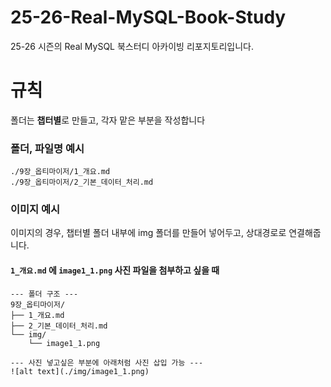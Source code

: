 # 25-26-Real-MySQL-Book-Study
25-26 시즌의 Real MySQL 북스터디 아카이빙 리포지토리입니다.

# 규칙

폴더는 **챕터별**로 만들고, 각자 맡은 부분을 작성합니다

### 폴더, 파일명 예시


```
./9장_옵티마이저/1_개요.md
./9장_옵티마이저/2_기본_데이터_처리.md
```

### 이미지 예시
이미지의 경우, 챕터별 폴더 내부에 img 폴더를 만들어 넣어두고, 상대경로로 연결해줍니다.

#### `1_개요.md` 에 `image1_1.png` 사진 파일을 첨부하고 싶을 때

``` 
--- 폴더 구조 ---
9장_옵티마이저/
├── 1_개요.md
├── 2_기본_데이터_처리.md
└── img/
    └── image1_1.png

--- 사진 넣고싶은 부분에 아래처럼 사진 삽입 가능 ---
![alt text](./img/image1_1.png)
```